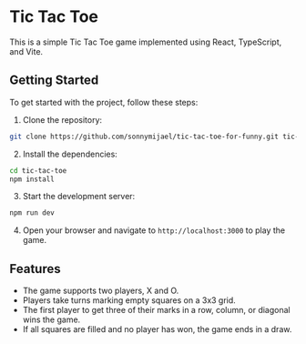 # Tic Tac Toe

This is a simple Tic Tac Toe game implemented using React, TypeScript, and Vite.

## Getting Started

To get started with the project, follow these steps:

1. Clone the repository:

  ```bash
  git clone https://github.com/sonnymijael/tic-tac-toe-for-funny.git tic-tac-toe
  ```

2. Install the dependencies:

  ```bash
  cd tic-tac-toe
  npm install
  ```

3. Start the development server:

  ```bash
  npm run dev
  ```

4. Open your browser and navigate to `http://localhost:3000` to play the game.

## Features

- The game supports two players, X and O.
- Players take turns marking empty squares on a 3x3 grid.
- The first player to get three of their marks in a row, column, or diagonal wins the game.
- If all squares are filled and no player has won, the game ends in a draw.
